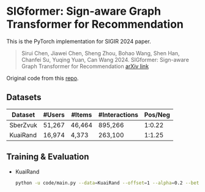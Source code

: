# SIGformer: Sign-aware Graph Transformer for Recommendation

This is the PyTorch implementation for SIGIR 2024 paper.
> Sirui Chen, Jiawei Chen, Sheng Zhou, Bohao Wang, Shen Han, Chanfei Su, Yuqing Yuan, Can Wang 2024. SIGformer: Sign-aware Graph Transformer for Recommendation
 [arXiv link](https://arxiv.org/abs/2404.11982)

 Original code from this [repo](https://github.com/StupidThree/SIGformer).

## Datasets

| Dataset| #Users | #Items | #Interactions | Pos/Neg |
|---|---|---|---|---|
| SberZvuk | 51,267 | 46,464 | 895,266 | 1:0.22 |
| KuaiRand | 16,974 | 4,373 | 263,100 | 1:1.25 |

## Training & Evaluation
* KuaiRand
  ```bash
  python -u code/main.py --data=KuaiRand --offset=1 --alpha=0.2 --beta=1 --sample_hop=3
  ```
